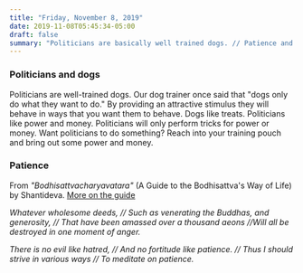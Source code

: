 ```yaml
---
title: "Friday, November 8, 2019"
date: 2019-11-08T05:45:34-05:00
draft: false
summary: "Politicians are basically well trained dogs. // Patience and anger"
---
```

### Politicians and dogs

Politicians are well-trained dogs. Our dog trainer once said that "dogs only do what they want to do." By providing an attractive stimulus they will behave in ways that you want them to behave. Dogs like treats. Politicians like power and money. Politicians will only perform tricks for power or money. Want politicians to do something? Reach into your training pouch and bring out some power and money.

### Patience

From _"Bodhisattvacharyavatara"_ (A Guide to the Bodhisattva's Way of Life) by Shantideva. [More on the guide](https://en.wikipedia.org/wiki/Bodhisatt)

_Whatever wholesome deeds, // Such as venerating the Buddhas, and generosity, // That have been amassed over a thousand aeons //Will all be destroyed in one moment of anger._

_There is no evil like hatred, // And no fortitude like patience. // Thus I should strive in various ways // To meditate on patience._
